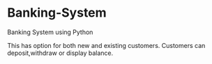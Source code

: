 # Banking-System
Banking System using Python


This has option for both new and existing customers.
Customers can deposit,withdraw or display balance.
